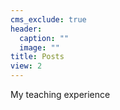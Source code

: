 ```yaml
---
cms_exclude: true
header:
  caption: ""
  image: ""
title: Posts
view: 2
---
```


My teaching experience